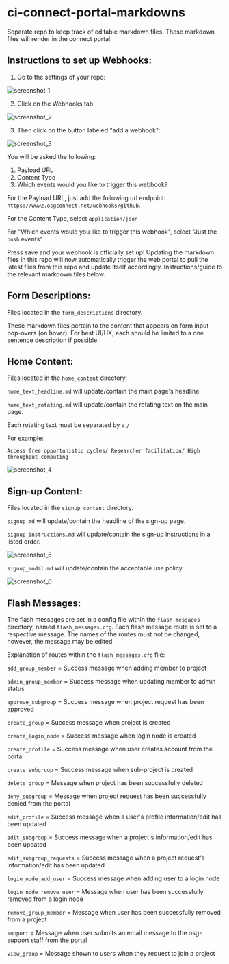 # ci-connect-portal-markdowns

Separate repo to keep track of editable markdown files. These markdown files
will render in the connect portal.

## Instructions to set up Webhooks:

1. Go to the settings of your repo:

![screenshot_1](/readme_images/screenshot_1.png)

2. Click on the Webhooks tab:

![screenshot_2](/readme_images/screenshot_2.png)

3. Then click on the button labeled "add a webhook":

![screenshot_3](/readme_images/screenshot_3.png)


You will be asked the following:

1. Payload URL
2. Content Type
3. Which events would you like to trigger this webhook?

For the Payload URL, just add the following url endpoint: `https://www2.osgconnect.net/webhooks/github`.

For the Content Type, select `application/json`

For "Which events would you like to trigger this webhook", select "Just the `push` events"

Press save and your webhook is officially set up! Updating the markdown files
in this repo will now automatically trigger the web portal to pull the latest
files from this repo and update itself accordingly. Instructions/guide to the
relevant markdown files below.


## Form Descriptions:

Files located in the `form_descriptions` directory.

These markdown files pertain to the content that appears on form input pop-overs
(on hover). For best UI/UX, each should be limited to a one sentence description if possible.

## Home Content:

Files located in the `home_content` directory.

`home_text_headline.md` will update/contain the main page's headline

`home_text_rotating.md` will update/contain the rotating text on the main page.

Each rotating text must be separated by a `/`

For example:

`Access free opportunistic cycles/ Researcher facilitation/ High throughput computing`

![screenshot_4](/readme_images/screenshot_4.png)

## Sign-up Content:

Files located in the `signup_content` directory.

`signup.md` will update/contain the headline of the sign-up page.

`signup_instructions.md` will update/contain the sign-up instructions in a listed order.

![screenshot_5](/readme_images/screenshot_5.png)

`signup_modal.md` will update/contain the acceptable use policy.

![screenshot_6](/readme_images/screenshot_6.png)

## Flash Messages:

The flash messages are set in a config file within the `flash_messages`
directory, named `flash_messages.cfg`. Each flash message route is set to a
respective message. The names of the routes must not be changed, however, the
message may be edited.

Explanation of routes within the `flash_messages.cfg` file:

`add_group_member` = Success message when adding member to project

`admin_group_member` = Success message when updating member to admin status

`approve_subgroup` = Success message when project request has been approved

`create_group` = Success message when project is created

`create_login_node` = Success message when login node is created

`create_profile` = Success message when user creates account from the portal

`create_subgroup` = Success message when sub-project is created

`delete_group` = Message when project has been successfully deleted

`deny_subgroup` = Message when project request has been successfully denied from the portal

`edit_profile` = Success message when a user's profile information/edit has been updated

`edit_subgroup` = Success message when a project's information/edit has been updated

`edit_subgroup_requests` = Success message when a project request's information/edit has been updated

`login_node_add_user` = Success message when adding user to a login node

`login_node_remove_user` = Message when user has been successfully removed from a login node

`remove_group_member` = Message when user has been successfully removed from a project

`support` = Message when user submits an email message to the osg-support staff from the portal

`view_group` = Message shown to users when they request to join a project
